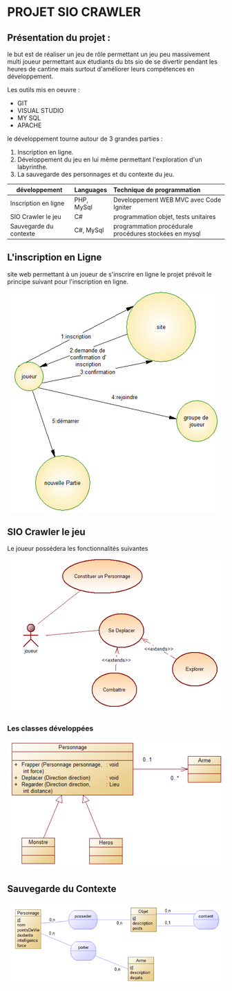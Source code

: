 # PROJET SIO CRAWLER #
## Présentation du projet : ##

le but est de réaliser un jeu de rôle permettant un jeu peu massivement multi joueur permettant aux étudiants du bts sio de se divertir pendant les heures de cantine mais surtout d'améliorer leurs compétences en développement.

Les outils mis en oeuvre :

* GIT
* VISUAL STUDIO
* MY SQL
* APACHE

le développement tourne autour de 3 grandes parties :

1. Inscription en ligne.
2. Développement du jeu en lui même permettant l'exploration d'un labyrinthe.
3. La sauvegarde des personnages et du contexte du jeu.


| développement            |      Languages      |  Technique de programmation                           |
|------------------------- |:-------------------|:-----------------------------------------------------|
| Inscription en ligne     | PHP, MySql          | Developpement WEB MVC avec Code Igniter               |
| SIO Crawler le jeu       | C#                  | programmation objet, tests unitaires                  |
| Sauvegarde du contexte   | C#, MySql           | programmation procédurale procédures stockées en mysql|

## L'inscription en Ligne ##

site web permettant à un joueur de s'inscrire en ligne le projet prévoit le principe suivant pour l'inscription en ligne.

![acteurFluxInscription.PNG](./image/acteurFluxInscription.PNG)

## SIO Crawler le jeu ##

Le joueur possédera les fonctionnalités suivantes

![useCasePersonnage.PNG](./image/useCasePersonnage.PNG)

### Les classes développées ###

![diagrammeClassePersonnage.PNG](./image/diagrammeClassePersonnage.PNG)

## Sauvegarde du Contexte ##

![mcdSauvegarde.PNG](./image/mcdSauvegarde.PNG)
